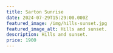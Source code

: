 ```yaml
---
title: Sarton Sunrise
date: 2024-07-29T15:29:00.000Z
featured_image: /img/hills-sunset.jpg
featured_image_alt: Hills and sunset.
description: Hills and sunset.
price: 1900
---
```

